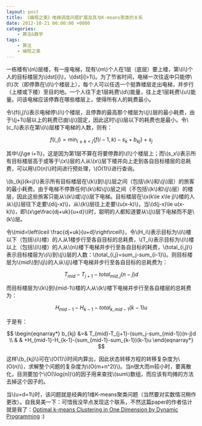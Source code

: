```yaml
---
layout: post
title: 《编程之美》电梯调度问题扩展及其与K-means聚类的关系
date: 2012-10-21 00:00:00 +0000
categories:
    - 算法&数学
tags:
    - 算法
    - 编程之美
---
```


一栋楼有\\(n\\)层楼，有一座电梯，现有\\(m\\)个人在1层（底层）要上楼，第\\(i\\)个人的目标楼层为\\(dst[i]\\)，\\(dst[i]>1\\)。为了节省时间，电梯一次往返中只能停\\(l\\)次（即停靠在\\(l\\)个楼层上），每个人可以任选一个挺靠楼层走出电梯，并步行（上楼或下楼）至目的地。一个人往下走1层耗费\\(d\\)能量，往上走1层耗费\\(u\\)能量。问该电梯应该停靠在哪些楼层上，使得所有人的耗费最小。

令\\(f(i,j)\\)表示电梯停\\(i\\)个楼层，且停靠的最高那个楼层为\\(j\\)层的最小耗费，由于\\(j+1\\)层以上的耗费已由\\(j\\)固定，因此这时\\(j\\)层以下的耗费也是最小。令\\(c_i\\)表示在第\\(i\\)层楼下电梯的人数，则有：

$$ f(i,j)=\min_{i\le k<j}\{f(i-1,k)-s_k+b_{kj}\}+s_j $$

其中\\(j\ge i+1\\)，这是因为第1层不算在将要停靠的\\(l\\)个楼层上；而\\(s_x\\)表示所有目标楼层高于或等于\\(x\\)层的人从\\(x\\)层下楼并向上走到各自目标楼层的总耗费，可以用\\(O(n)\\)时间进行预处理，\\(O(1)\\)进行查询。

\\(b_{kj}(k<j)\\)表示所有目标楼层在\\(k\\)到\\(j\\)层之间（包括\\(k\\)和\\(j\\)层）的旅客的最小耗费。由于电梯不停靠任何\\(k\\)和\\(j\\)层之间（不包括\\(k\\)和\\(j\\)层）的楼层，因此这些旅客只能从\\(k\\)或\\(j\\)层下电梯。目标楼层在\\(x(k\le x\le j)\\)楼的人从\\(j\\)层往下走要\\(d(j-x)\\)，从\\(k\\)层往上走要\\(u(x-k)\\)，当\\(d(j-x)\le u(x-k)\\)，即\\(x\ge\frac{dj+uk}{u+d}\\)时，聪明的人都知道要从\\(j\\)层下电梯而不是\\(k\\)层。

令\\(mid=\left\lceil \frac{dj+uk}{u+d}\right\rceil\\)，令\\(H_i\\)表示目标为\\(i\\)楼以下（包括\\(i\\)楼）的人从1楼步行至各自目标的总耗费，\\(T_i\\)表示目标为\\(i\\)楼以上（包括\\(i\\)楼）的人从\\(n\\)楼下电梯并步行至各自目标的耗费，\\(total_{i,j}\\)表示目标楼层为\\(i\\)到\\(j\\)层的人数：\\(total_{i,j}=sum_j-sum_{i-1}\\)。则目标楼层为\\(mid\\)到\\(j\\)的人从\\(j\\)楼下电梯并步行至各自目标的总耗费为：

$$ T_{mid}-T_{j+1}-total_{mid,j}(n-j)d $$ 

而目标楼层为\\(k\\)到\\(mid-1\\)楼的人从\\(k\\)楼下电梯并步行至各自楼层的总耗费为：

$$ H_{mid-1}-H_{k-1}-total_{k,mid-1}(k-1)u $$ 

于是有：

$$
\begin{eqnarray*}
b_{kj} &=& T_{mid}-T_{j+1}-(sum_j-sum_{mid-1})(n-j)d \\
       & & +H_{mid-1}-H_{k-1}-(sum_{mid-1}-sum_{k-1})(k-1)u
\end{eqnarray*}
$$ 

这样\\(b_{kj}\\)可在\\(O(1)\\)时间内算出，因此状态转移方程的转移复杂度为\\(O(n)\\)，求解整个问题的复杂度为\\(O(m+n^2l)\\)。当n很大而m较小时，要离散化，目测要加个\\(O(\log(n))\\)的因子用来查找\\(sum\\)数组，而应该有均摊的方法去掉这个因子的。

当\\(u=d=1\\)时，该问题就是经典的1维K-means聚类问题（当然要对实数情况稍作更改）。自我臭美一下：可惜我没早点发现这个联系，不然这篇paper的作者估计就是我了：[Optimal k-means Clustering in One Dimension by Dynamic Programming](https://journal.r-project.org/archive/2011-2/RJournal_2011-2_Wang+Song.pdf) :)
